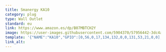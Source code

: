 ```yaml
---
title: Smanergy KA10
category: plug
type: Wall Outlet
standard: eu
link: https://www.amazon.es/dp/B07MBTCH2Y
image: https://user-images.githubusercontent.com/5904370/57956442-3dc4ac80-78f9-11e9-814e-173e76119b01.png
template: '{"NAME":"KA10","GPIO":[0,56,0,17,134,132,0,0,131,53,21,0,0],"FLAG":0,"BASE":64}' 
link_alt: 
---
```








